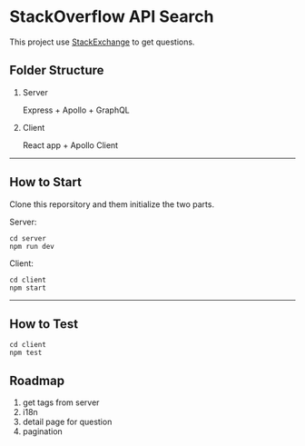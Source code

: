 # StackOverflow API Search

This project use [StackExchange](https://api.stackexchange.com/docs/questions) to get questions.

## Folder Structure

1. Server

   Express + Apollo + GraphQL

2. Client

   React app + Apollo Client

---

## How to Start

Clone this reporsitory and them initialize the two parts.

Server:

```
cd server  
npm run dev
```

Client:

```
cd client
npm start
```

---

## How to Test

```
cd client  
npm test
```

## Roadmap

1. get tags from server
2. i18n
3. detail page for question
4. pagination
